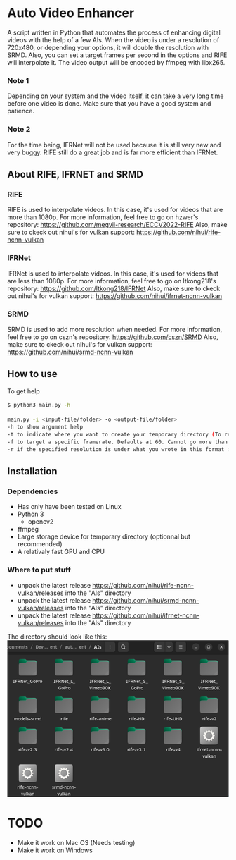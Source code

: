 # Auto Video Enhancer
A script written in Python that automates the process of enhancing digital videos with the help of a few AIs. When the video is under a resolution of 720x480, or depending your options, it will double the resolution with SRMD. Also, you can set a target frames per second in the options and RIFE will interpolate it. The video output will be encoded by ffmpeg with libx265.

### Note 1
Depending on your system and the video itself, it can take a very long time before one video is done. Make sure that you have a good system and patience.

### Note 2
For the time being, IFRNet will not be used because it is still very new and very buggy. RIFE still do a great job and is far more efficient than IFRNet.

## About RIFE, IFRNET and SRMD
### RIFE
RIFE is used to interpolate videos. In this case, it's used for videos that are more than 1080p.
For more information, feel free to go on hzwer's repository: https://github.com/megvii-research/ECCV2022-RIFE
Also, make sure to ckeck out nihui's for vulkan support: https://github.com/nihui/rife-ncnn-vulkan

### IFRNet
IFRNet is used to interpolate videos. In this case, it's used for videos that are less than 1080p.
For more information, feel free to go on ltkong218's repository: https://github.com/ltkong218/IFRNet
Also, make sure to ckeck out nihui's for vulkan support: https://github.com/nihui/ifrnet-ncnn-vulkan

### SRMD
SRMD is used to add more resolution when needed.
For more information, feel free to go on cszn's repository: https://github.com/cszn/SRMD
Also, make sure to ckeck out nihui's for vulkan support: https://github.com/nihui/srmd-ncnn-vulkan

## How to use
To get help
```bash
$ python3 main.py -h

main.py -i <input-file/folder> -o <output-file/folder>
-h to show argument help
-t to indicate where you want to create your temporary directory (To reduce wear on your storage)
-f to target a specific framerate. Defaults at 60. Cannot go more than 180.
-r if the specified resolution is under what you wrote in this format : <number>x<number> it will double the resolution. Defaults at 720x480
```

## Installation
### Dependencies
* Has only have been tested on Linux
* Python 3
  * opencv2
* ffmpeg
* Large storage device for temporary directory (optionnal but recommended)
* A relativaly fast GPU and CPU

### Where to put stuff
* unpack the latest release https://github.com/nihui/rife-ncnn-vulkan/releases into the "AIs" directory
* unpack the latest release https://github.com/nihui/srmd-ncnn-vulkan/releases into the "AIs" directory
* unpack the latest release https://github.com/nihui/ifrnet-ncnn-vulkan/releases into the "AIs" directory

The directory should look like this:
![My Image](images/whereToPutStuff.png)

# TODO
* Make it work on Mac OS (Needs testing)
* Make it work on Windows
